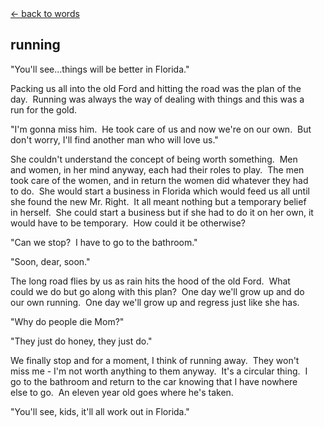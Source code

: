 <div class="goback">
<a href="/words/">&larr; back to words</a>
</div>
<div style="padding-right:18px;">
<h2>running</h2>
<p>"You'll see...things will be better
in Florida."</p>
<p>Packing us all into the old Ford
and hitting the road was the plan of the day.&nbsp; Running was always
the way of dealing with things and this was a run for the gold.</p>
<p>"I'm gonna miss him.&nbsp; He took
care of us and now we're on our own.&nbsp; But don't worry, I'll find another
man who will love us."</p>
<p>She couldn't understand the concept
of being worth something.&nbsp; Men and women, in her mind anyway, each
had their roles to play.&nbsp; The men took care of the women, and in return
the women did whatever they had to do.&nbsp; She would start a business
in Florida which would feed us all until she found the new Mr. Right.&nbsp;
It all meant nothing but a temporary belief in herself.&nbsp; She could
start a business but if she had to do it on her own, it would have to be
temporary.&nbsp; How could it be otherwise?</p>
<p>"Can we stop?&nbsp; I have to go
to the bathroom."</p>
<p>"Soon, dear, soon."</p>
<p>The long road flies by us as rain
hits the hood of the old Ford.&nbsp; What could we do but go along with
this plan?&nbsp; One day we'll grow up and do our own running.&nbsp; One
day we'll grow up and regress just like she has.</p>
<p>"Why do people die Mom?"</p>
<p>"They just do honey, they just do."</p>
<p>We finally stop and for a moment,
I think of running away.&nbsp; They won't miss me - I'm not worth anything
to them anyway.&nbsp; It's a circular thing.&nbsp; I go to the bathroom
and return to the car knowing that I have nowhere else to go.&nbsp; An
eleven year old goes where he's taken.</p>
<p>"You'll see, kids, it'll all work
out in Florida."</p>
</div>